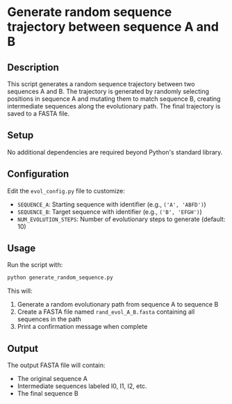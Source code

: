 # Generate random sequence trajectory between sequence A and B  

## Description

This script generates a random sequence trajectory between two sequences A and B. The trajectory is generated by randomly selecting positions in sequence A and mutating them to match sequence B, creating intermediate sequences along the evolutionary path. The final trajectory is saved to a FASTA file.

## Setup

No additional dependencies are required beyond Python's standard library.

## Configuration

Edit the `evol_config.py` file to customize:
- `SEQUENCE_A`: Starting sequence with identifier (e.g., `('A', 'ABFD')`)
- `SEQUENCE_B`: Target sequence with identifier (e.g., `('B', 'EFGH')`)
- `NUM_EVOLUTION_STEPS`: Number of evolutionary steps to generate (default: 10)

## Usage

Run the script with:

```bash
python generate_random_sequence.py
```

This will:
1. Generate a random evolutionary path from sequence A to sequence B
2. Create a FASTA file named `rand_evol_A_B.fasta` containing all sequences in the path
3. Print a confirmation message when complete

## Output

The output FASTA file will contain:
- The original sequence A
- Intermediate sequences labeled I0, I1, I2, etc.
- The final sequence B

